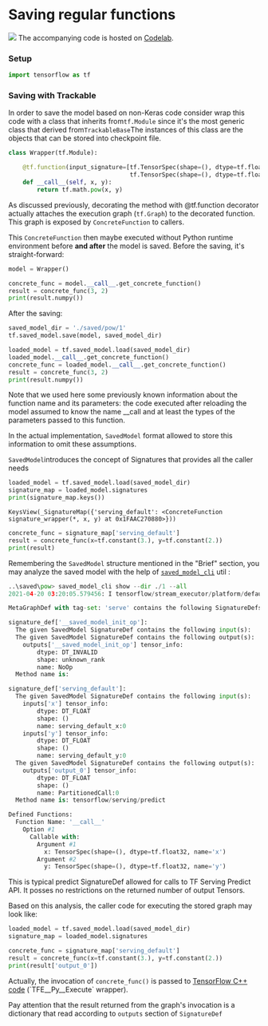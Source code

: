 # Saving regular functions

![](../.gitbook/assets/colab_favicon.ico) The accompanying code is hosted on [Codelab](https://colab.research.google.com/drive/1aId7DB_bH6KAla529_154K_A0tITqeAS?usp=sharing).  

### Setup

```python
import tensorflow as tf
```

### Saving with Trackable

In order to save the model based on non-Keras code consider wrap this code with a class that inherits from`tf.Module` since it's the most generic class that derived from`TrackableBase`The instances of this class are the objects that can be stored into checkpoint file.

```python
class Wrapper(tf.Module):

    @tf.function(input_signature=[tf.TensorSpec(shape=(), dtype=tf.float32),
                                  tf.TensorSpec(shape=(), dtype=tf.float32)])
    def __call__(self, x, y):
        return tf.math.pow(x, y)
```

As discussed previously, decorating the method with @tf.function decorator actually attaches the execution graph \(`tf.Graph`\) to the decorated function. This graph is exposed by `ConcreteFunction` to callers.

This `ConcreteFunction` then maybe executed without Python runtime environment before **and after** the model is saved. Before the saving, it's straight-forward:

```python
model = Wrapper()

concrete_func = model.__call__.get_concrete_function()
result = concrete_func(3, 2)
print(result.numpy())
```

After the saving:

```python
saved_model_dir = './saved/pow/1'
tf.saved_model.save(model, saved_model_dir)

loaded_model = tf.saved_model.load(saved_model_dir)
loaded_model.__call__.get_concrete_function()
concrete_func = loaded_model.__call__.get_concrete_function()
result = concrete_func(3, 2)
print(result.numpy())
```

Note that we used here some previously known information about the function name and its parameters: the code executed after reloading the model assumed to know the name \_\_call and at least the types of the parameters passed to this function.

In the actual implementation, `SavedModel` format allowed to store this information to omit these assumptions.  

`SavedModel`introduces the concept of Signatures that provides all the caller needs

```python
loaded_model = tf.saved_model.load(saved_model_dir)
signature_map = loaded_model.signatures
print(signature_map.keys())
```

```text
KeysView(_SignatureMap({'serving_default': <ConcreteFunction signature_wrapper(*, x, y) at 0x1FAAC270880>}))
```



```python
concrete_func = signature_map['serving_default']
result = concrete_func(x=tf.constant(3.), y=tf.constant(2.))
print(result)
```

Remembering the `SavedModel` structure mentioned in the "Brief" section, you may analyze the saved model with the help of [`saved_model_cli`](https://github.com/tensorflow/docs/blob/master/site/en/r1/guide/saved_model.md#cli-to-inspect-and-execute-savedmodel) util :

```python
..\saved\pow> saved_model_cli show --dir ./1 --all
2021-04-20 03:20:05.579456: I tensorflow/stream_executor/platform/default/dso_loader.cc:49] Successfully opened dynamic library cudart64_110.dll

MetaGraphDef with tag-set: 'serve' contains the following SignatureDefs:

signature_def['__saved_model_init_op']:
  The given SavedModel SignatureDef contains the following input(s):
  The given SavedModel SignatureDef contains the following output(s):
    outputs['__saved_model_init_op'] tensor_info:
        dtype: DT_INVALID
        shape: unknown_rank
        name: NoOp
  Method name is:

signature_def['serving_default']:
  The given SavedModel SignatureDef contains the following input(s):
    inputs['x'] tensor_info:
        dtype: DT_FLOAT
        shape: ()
        name: serving_default_x:0
    inputs['y'] tensor_info:
        dtype: DT_FLOAT
        shape: ()
        name: serving_default_y:0
  The given SavedModel SignatureDef contains the following output(s):
    outputs['output_0'] tensor_info:
        dtype: DT_FLOAT
        shape: ()
        name: PartitionedCall:0
  Method name is: tensorflow/serving/predict

Defined Functions:
  Function Name: '__call__'
    Option #1
      Callable with:
        Argument #1
          x: TensorSpec(shape=(), dtype=tf.float32, name='x')
        Argument #2
          y: TensorSpec(shape=(), dtype=tf.float32, name='y')
```

This is typical predict SignatureDef allowed for calls to TF Serving Predict API. It posses no restrictions on the returned number of output Tensors.

Based on this analysis, the caller code for executing the stored graph may look like:

```python
loaded_model = tf.saved_model.load(saved_model_dir)
signature_map = loaded_model.signatures

concrete_func = signature_map['serving_default']
result = concrete_func(x=tf.constant(3.), y=tf.constant(2.))
print(result['output_0'])
```

Actually, the invocation of `concrete_func()` is passed to [TensorFlow C++ code](https://fossies.org/linux/tensorflow/tensorflow/python/tfe_wrapper.cc) \(\`TFE\__Py\__Execute\` wrapper\).

Pay attention that the result returned from the graph's invocation is a dictionary that read according to `outputs` section of `SignatureDef` 

